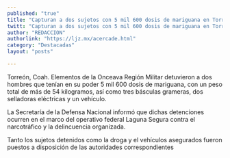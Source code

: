 ```yaml
---
published: "true"
title: "Capturan a dos sujetos con 5 mil 600 dosis de mariguana en Torreón"
twitt: "Capturan a dos sujetos con 5 mil 600 dosis de mariguana en Torreón"
author: "REDACCION"
authorlink: "https://ljz.mx/acercade.html"
category: "Destacadas"
layout: "posts"

---
```



  Torreón, Coah. Elementos de la Onceava Región Militar detuvieron a dos hombres que tenían en su poder 5 mil 600 dosis de mariguana, con un peso total de más de 54 kilogramos, así como tres básculas grameras, dos selladoras eléctricas y un vehículo.



  La Secretaría de la Defensa Nacional informó que dichas detenciones ocurren en el marco del operativo federal Laguna Segura contra el narcotráfico y la delincuencia organizada.



  Tanto los sujetos detenidos como la droga y el vehículos asegurados fueron puestos a disposición de las autoridades correspondientes

